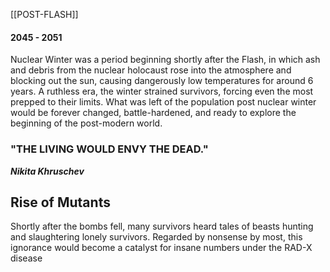 [[POST-FLASH]]
#### 2045 - 2051 

Nuclear Winter was a period beginning shortly after the Flash, in which ash and debris from the nuclear holocaust rose into the atmosphere and blocking out the sun, causing dangerously low temperatures for around 6 years. A ruthless era, the winter strained survivors, forcing even the most prepped to their limits. What was left of the population post nuclear winter would be forever changed, battle-hardened, and ready to explore the beginning of the post-modern world.

### "THE LIVING WOULD ENVY THE DEAD."
  ***Nikita Khruschev***

## Rise of Mutants

Shortly after the bombs fell, many survivors heard tales of beasts hunting and slaughtering lonely survivors. Regarded by nonsense by most, this ignorance would become a catalyst for insane numbers under the RAD-X disease